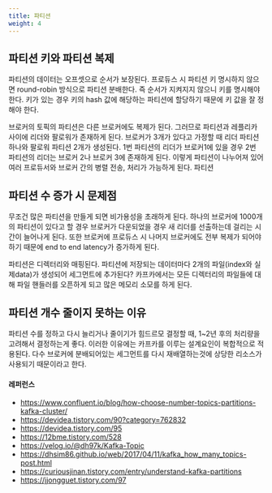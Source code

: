 ```yaml
---
title: 파티션
weight: 4
---
```

## 파티션 키와 파티션 복제
파티션의 데이터는 오프셋으로 순서가 보장된다. 프로듀스 시 파티션 키 명시하지 않으면 round-robin 방식으로 파티션 분배한다. 즉 순서가 지켜지지 않으니 키를 명시해야 한다. 키가 있는 경우 키의 hash 값에 해당하는 파티션에 할당하기 때문에 키 값을 잘 정해야 한다.

브로커의 토픽의 파티션은 다른 브로커에도 복제가 된다. 그러므로 파티션과 레플리카 사이에 리더와 팔로워가 존재하게 된다. 브로커가 3개가 있다고 가정할 때 리더 파티션 하나와 팔로워 파티션 2개가 생성된다. 1번 파티션의 리더가 브로커1에 있을 경우 2번 파티션의 리더는 브로커 2나 브로커 3에 존재하게 된다. 이렇게 파티션이 나누어져 있어 여러 프로듀서와 브로커 간의 병렬 전송, 처리가 가능하게 된다. 파티션

## 파티션 수 증가 시 문제점
무조건 많은 파티션을 만들게 되면 비가용성을 초래하게 된다. 하나의 브로커에 1000개의 파티션이 있다고 할 경우 브로커가 다운되었을 경우 새 리더를 선출하는데 걸리는 시간이 늘어나게 된다. 또한 브로커에 프로듀스 시 나머지 브로커에도 전부 복제가 되어야 하기 때문에 end to end latency가 증가하게 된다. 

파티션은 디렉터리와 매핑된다. 파티션에 저장되는 데이터마다 2개의 파일(index와 실제data)가 생성되어 세그먼트에 추가된다? 카프카에서는 모든 디렉터리의 파일들에 대해 파일 핸들러를 오픈하게 되고 많은 메모리 소모를 하게 된다.

## 파티션 개수 줄이지 못하는 이유
파티션 수를 정하고 다시 늘리거나 줄이기가 힘드르모 결정할 때, 1~2년 후의 처리량을 고려해서 결정하는게 좋다. 이러한 이유에는 카프카를 이루는 설계요인이 복합적으로 적용된다. 다수 브로커에 분배되어있는 세그먼트를 다시 재배열하는것에 상당한 리소스가 사용되기 때문이라고 한다.

#### 레퍼런스
- https://www.confluent.io/blog/how-choose-number-topics-partitions-kafka-cluster/
- https://devidea.tistory.com/90?category=762832
- https://devidea.tistory.com/95
- https://12bme.tistory.com/528
- https://velog.io/@dh97k/Kafka-Topic
- https://dhsim86.github.io/web/2017/04/11/kafka_how_many_topics-post.html
- https://curiousjinan.tistory.com/entry/understand-kafka-partitions
- https://jjongguet.tistory.com/97